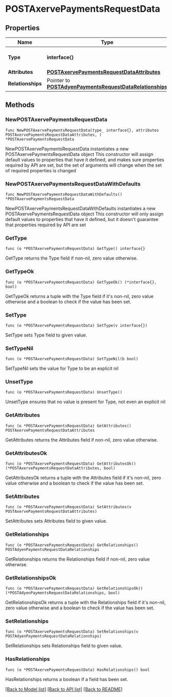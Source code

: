 # POSTAxervePaymentsRequestData

## Properties

Name | Type | Description | Notes
------------ | ------------- | ------------- | -------------
**Type** | **interface{}** | The resource&#39;s type | 
**Attributes** | [**POSTAxervePaymentsRequestDataAttributes**](POSTAxervePaymentsRequestDataAttributes.md) |  | 
**Relationships** | Pointer to [**POSTAdyenPaymentsRequestDataRelationships**](POSTAdyenPaymentsRequestDataRelationships.md) |  | [optional] 

## Methods

### NewPOSTAxervePaymentsRequestData

`func NewPOSTAxervePaymentsRequestData(type_ interface{}, attributes POSTAxervePaymentsRequestDataAttributes, ) *POSTAxervePaymentsRequestData`

NewPOSTAxervePaymentsRequestData instantiates a new POSTAxervePaymentsRequestData object
This constructor will assign default values to properties that have it defined,
and makes sure properties required by API are set, but the set of arguments
will change when the set of required properties is changed

### NewPOSTAxervePaymentsRequestDataWithDefaults

`func NewPOSTAxervePaymentsRequestDataWithDefaults() *POSTAxervePaymentsRequestData`

NewPOSTAxervePaymentsRequestDataWithDefaults instantiates a new POSTAxervePaymentsRequestData object
This constructor will only assign default values to properties that have it defined,
but it doesn't guarantee that properties required by API are set

### GetType

`func (o *POSTAxervePaymentsRequestData) GetType() interface{}`

GetType returns the Type field if non-nil, zero value otherwise.

### GetTypeOk

`func (o *POSTAxervePaymentsRequestData) GetTypeOk() (*interface{}, bool)`

GetTypeOk returns a tuple with the Type field if it's non-nil, zero value otherwise
and a boolean to check if the value has been set.

### SetType

`func (o *POSTAxervePaymentsRequestData) SetType(v interface{})`

SetType sets Type field to given value.


### SetTypeNil

`func (o *POSTAxervePaymentsRequestData) SetTypeNil(b bool)`

 SetTypeNil sets the value for Type to be an explicit nil

### UnsetType
`func (o *POSTAxervePaymentsRequestData) UnsetType()`

UnsetType ensures that no value is present for Type, not even an explicit nil
### GetAttributes

`func (o *POSTAxervePaymentsRequestData) GetAttributes() POSTAxervePaymentsRequestDataAttributes`

GetAttributes returns the Attributes field if non-nil, zero value otherwise.

### GetAttributesOk

`func (o *POSTAxervePaymentsRequestData) GetAttributesOk() (*POSTAxervePaymentsRequestDataAttributes, bool)`

GetAttributesOk returns a tuple with the Attributes field if it's non-nil, zero value otherwise
and a boolean to check if the value has been set.

### SetAttributes

`func (o *POSTAxervePaymentsRequestData) SetAttributes(v POSTAxervePaymentsRequestDataAttributes)`

SetAttributes sets Attributes field to given value.


### GetRelationships

`func (o *POSTAxervePaymentsRequestData) GetRelationships() POSTAdyenPaymentsRequestDataRelationships`

GetRelationships returns the Relationships field if non-nil, zero value otherwise.

### GetRelationshipsOk

`func (o *POSTAxervePaymentsRequestData) GetRelationshipsOk() (*POSTAdyenPaymentsRequestDataRelationships, bool)`

GetRelationshipsOk returns a tuple with the Relationships field if it's non-nil, zero value otherwise
and a boolean to check if the value has been set.

### SetRelationships

`func (o *POSTAxervePaymentsRequestData) SetRelationships(v POSTAdyenPaymentsRequestDataRelationships)`

SetRelationships sets Relationships field to given value.

### HasRelationships

`func (o *POSTAxervePaymentsRequestData) HasRelationships() bool`

HasRelationships returns a boolean if a field has been set.


[[Back to Model list]](../README.md#documentation-for-models) [[Back to API list]](../README.md#documentation-for-api-endpoints) [[Back to README]](../README.md)


